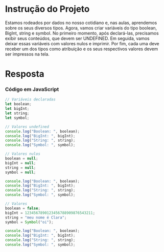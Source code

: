 # **Instrução do Projeto**
Estamos rodeados por dados no nosso cotidiano e, nas aulas, aprendemos sobre os seus diversos tipos. Agora, vamos criar variáveis do tipo boolean, BigInt, string e symbol. No primeiro momento, após declará-las, precisamos exibir seus conteúdos, que devem ser UNDEFINED. Em seguida, vamos deixar essas variáveis com valores nulos e imprimir. Por fim, cada uma deve receber um dos tipos como atribuição e os seus respectivos valores devem ser impressos na tela.


# **Resposta**

### Código em JavaScript

```javascript
// Variáveis declaradas
let boolean;
let bigInt;
let string;
let symbol;

// Valores undefined
console.log("Boolean: ", boolean);
console.log("BigInt: ", bigInt);
console.log("String: ", string);
console.log("Symbol: ", symbol);

// Valores nulos
boolean = null;
bigInt = null;
string = null;
symbol = null;

console.log("Boolean: ", boolean);
console.log("BigInt: ", bigInt);
console.log("String: ", string);
console.log("Symbol: ", symbol);

// Valores
boolean = false;
bigInt = 1234567890123456788909876543211;
string = "meu nome é Clara";
symbol = Symbol("oi");

console.log("Boolean: ", boolean);
console.log("BigInt: ", bigInt);
console.log("String: ", string);
console.log("Symbol: ", symbol);


